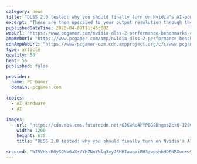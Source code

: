 ```yaml
---
category: news
title: "DLSS 2.0 tested: why you should finally turn on Nvidia's AI-powered upscaling"
excerpt: "These are then upscaled to your output resolution through the magic of AI and DLSS. Each value effectively represents one of the tiers: 1280x720 is equal to Performance, 1484x835 is Balanced, and 1706x960 is Quality. The lower the resolution, the worse the fidelity of the final image—but also the lower the load on the GPU, ergo greater ..."
publishedDateTime: 2020-04-09T11:45:00Z
webUrl: "https://www.pcgamer.com/nvidia-dlss-2-performance-benchmarks-control-wolfenstein-youngblood/"
ampWebUrl: "https://www.pcgamer.com/amp/nvidia-dlss-2-performance-benchmarks-control-wolfenstein-youngblood/"
cdnAmpWebUrl: "https://www-pcgamer-com.cdn.ampproject.org/c/s/www.pcgamer.com/amp/nvidia-dlss-2-performance-benchmarks-control-wolfenstein-youngblood/"
type: article
quality: 56
heat: 56
published: false

provider:
  name: PC Gamer
  domain: pcgamer.com

topics:
  - AI Hardware
  - AI

images:
  - url: "https://cdn.mos.cms.futurecdn.net/GJKwRe4hYPBG2DngnsZcxQ-1200-80.jpg"
    width: 1200
    height: 675
    title: "DLSS 2.0 tested: why you should finally turn on Nvidia's AI-powered upscaling"

secured: "WI5VHsrRGySQNo6aX+VYHZNnYNlq3vyJSHHIawqaiRH3/wpshhHDPNRXuo+w9eJjjCqfnwezOXEz+aBbKofCepPAKXqTTQWmpmB/Ge+tPuDj2TCl449jDro0zSiQNrIzA2J9tpxKL3C9TCoCqeiwtfM2X+pmW+DOlpdFvLm/b20dqznFmj+iIH7WF1O+6mDau/TZSJaUzgX9ssEwmkV5LMYc9idcW9+TDAdqhfiHmQa3IeysMMSdmHThuBxTkf0Y0Qfov6QR8n+608mt+/SxGQzN3quxpVtTLGpMsnjU9kR80t3ViUiN8yT4geICBRhjUvMCYFlDXdl1f5W7uh/UmM4Zu04IZ1MgfotPygtMtfRHO3vuRPsNIiq+yYWYnFqdg/PMLP2mQ7yJPxDkGsV7Kczar+6om5E3wzB40dEB2Od+w2o7+ROAxWioIp6zxUKIKPqXVLiIVoOY++sIRhI5P9bMtDChbiCHK4Qq0IP6WSI=;4In9PPz2RPFRuSV0oM88hQ=="
---
```


